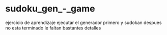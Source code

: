# sudoku_gen_-_game
ejercicio de aprendizaje
ejecutar el generador primero 
y sudokan despues
no esta terminado le faltan bastantes detalles
